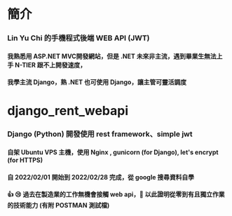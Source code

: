 ﻿# 簡介
### Lin Yu Chi 的手機程式後端 WEB API (JWT)
#### 我熟悉用 ASP.NET MVC開發網站，但是 .NET 未來非主流，遇到畢業生無法上手 N-TIER 跟不上開發速度，
#### 我學主流 Django，熟 .NET 也可使用 Django，讓主管可靈活調度

# django_rent_webapi
### Django (Python) 開發使用 rest framework、simple jwt
#### 自架 Ubuntu VPS 主機，使用 Nginx , gunicorn (for Django), let's encrypt (for HTTPS)
#### 自 2022/02/01 開始到 2022/02/28 完成，從 google 搜尋資料自學
#### :thumbsup:	:cry: 過去在製造業的工作無機會接觸 web api，:muscle:	以此證明從零到有且獨立作業的技術能力 (有附 POSTMAN 測試檔)
